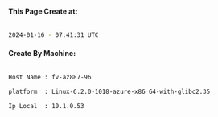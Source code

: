 
   
#### This Page Create at:

```bash

2024-01-16 - 07:41:31 UTC

```

#### Create By Machine:

```bash

Host Name : fv-az887-96

platform  : Linux-6.2.0-1018-azure-x86_64-with-glibc2.35

Ip Local  : 10.1.0.53

```

